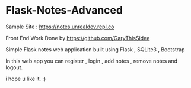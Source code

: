 # Flask-Notes-Advanced

Sample Site : https://notes.unrealdev.repl.co

Front End Work Done by https://github.com/GaryThisSidee

Simple Flask notes web application built using Flask , SQLite3 , Bootstrap

In this web app you can register , login , add notes , remove notes and logout.

i hope u like it. :)
